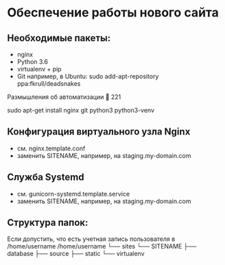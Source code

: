 Обеспечение работы нового сайта
================================
## Необходимые пакеты:
* nginx
* Python 3.6
* virtualenv + pip
* Git
например, в Ubuntu:
sudo add-apt-repository ppa:fkrull/deadsnakes

Размышления об автоматизации  221

sudo apt-get install nginx git python3 python3-venv
## Конфигурация виртуального узла Nginx
* см. nginx.template.conf
* заменить SITENAME, например, на staging.my-domain.com
## Служба Systemd
* см. gunicorn-systemd.template.service
* заменить SITENAME, например, на staging.my-domain.com
## Структура папок:
Если допустить, что есть учетная запись пользователя в /home/username
/home/username
    └── sites
    └── SITENAME
    ├── database
    ├── source
    ├── static
    └── virtualenv